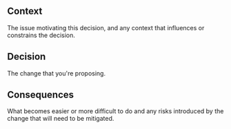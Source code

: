 ## Context

The issue motivating this decision, and any context that influences or constrains the decision.

## Decision

The change that you're proposing.

## Consequences

What becomes easier or more difficult to do and any risks introduced by the change that will need to be mitigated.
